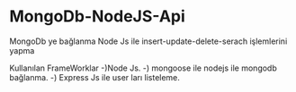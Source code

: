 # MongoDb-NodeJS-Api
MongoDb ye bağlanma Node Js ile insert-update-delete-serach işlemlerini yapma

Kullanılan FrameWorklar
-)Node Js.
-) mongoose ile nodejs ile mongodb bağlanma.
-) Express Js ile user ları listeleme.